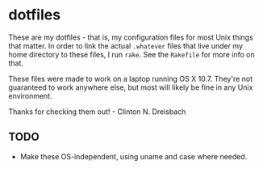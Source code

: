 # dotfiles

These are my dotfiles - that is, my configuration files for most Unix things that matter. In order to link the actual `.whatever` files that live under my home directory to these files, I run `rake`. See the `Rakefile` for more info on that.

These files were made to work on a laptop running OS X 10.7. They're not guaranteed to work anywhere else, but most will likely be fine in any Unix environment.

Thanks for checking them out! - Clinton N. Dreisbach


## TODO

* Make these OS-independent, using uname and case where needed.
